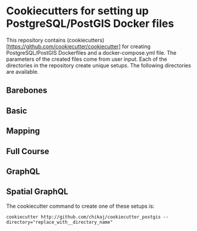 # Cookiecutters for setting up PostgreSQL/PostGIS Docker files

This repository contains (cookiecutters)[https://github.com/cookiecutter/cookiecutter] for creating 
PostgreSQL/PostGIS Dockerfiles and a docker-compose.yml file. The parameters of the created files
come from user input. Each of the directories in the repository create unique setups. The following 
directories are available.

## Barebones


## Basic


## Mapping


## Full Course


## GraphQL


## Spatial GraphQL



The cookiecutter command to create one of these setups is:

`cookiecutter http://github.com/chikaj/cookiecutter_postgis --directory="replace_with__directory_name"`
